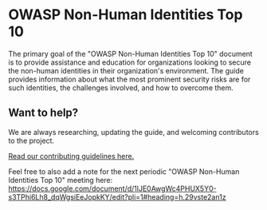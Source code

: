 # OWASP Non-Human Identities Top 10

The primary goal of the "OWASP Non-Human Identities Top 10" document is to provide assistance and education for organizations looking to secure the non-human identities in their organization's environment. The guide provides information about what the most prominent security risks are for such identities, the challenges involved, and how to overcome them.

## Want to help?

We are always researching, updating the guide, and welcoming contributors to the project.

[Read our contributing guidelines here.](CONTRIBUTING.md)

Feel free to also add a note for the next periodic "OWASP Non-Human Identities Top 10" meeting here: https://docs.google.com/document/d/1lJE0AwgWc4PHUX5Y0-s3TPhi6Lh8_dqWgsiEeJopkKY/edit?pli=1#heading=h.29vste2an1z
